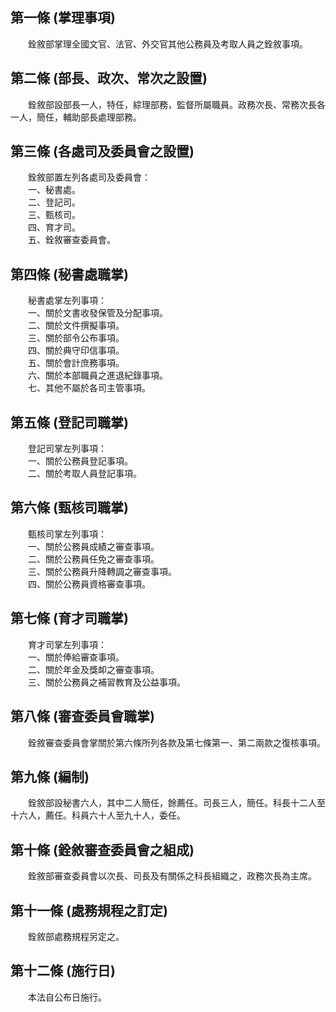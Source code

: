 第一條 (掌理事項)
-----------------
　　銓敘部掌理全國文官、法官、外交官其他公務員及考取人員之銓敘事項。  


第二條 (部長、政次、常次之設置)
-------------------------------
　　銓敘部設部長一人，特任，綜理部務，監督所屬職員。政務次長、常務次長各一人，簡任，輔助部長處理部務。  


第三條 (各處司及委員會之設置)
-----------------------------
　　銓敘部置左列各處司及委員會：  
　　一、秘書處。  
　　二、登記司。  
　　三、甄核司。  
　　四、育才司。  
　　五、銓敘審查委員會。  


第四條 (秘書處職掌)
-------------------
　　秘書處掌左列事項：  
　　一、關於文書收發保管及分配事項。  
　　二、關於文件撰擬事項。  
　　三、關於部令公布事項。  
　　四、關於典守印信事項。  
　　五、關於會計庶務事項。  
　　六、關於本部職員之進退紀錄事項。  
　　七、其他不屬於各司主管事項。  


第五條 (登記司職掌)
-------------------
　　登記司掌左列事項：  
　　一、關於公務員登記事項。  
　　二、關於考取人員登記事項。  


第六條 (甄核司職掌)
-------------------
　　甄核司掌左列事項：  
　　一、關於公務員成績之審查事項。  
　　二、關於公務員任免之審查事項。  
　　三、關於公務員升降轉調之審查事項。  
　　四、關於公務員資格審查事項。  


第七條 (育才司職掌)
-------------------
　　育才司掌左列事項：  
　　一、關於俸給審查事項。  
　　二、關於年金及獎卹之審查事項。  
　　三、關於公務員之補習教育及公益事項。  


第八條 (審查委員會職掌)
-----------------------
　　銓敘審查委員會掌關於第六條所列各款及第七條第一、第二兩款之復核事項。  


第九條 (編制)
-------------
　　銓敘部設秘書六人，其中二人簡任，餘薦任。司長三人，簡任。科長十二人至十六人，薦任。科員六十人至九十人，委任。  


第十條 (銓敘審查委員會之組成)
-----------------------------
　　銓敘部審查委員會以次長、司長及有關係之科長組織之，政務次長為主席。  


第十一條 (處務規程之訂定)
-------------------------
　　銓敘部處務規程另定之。  


第十二條 (施行日)
-----------------
　　本法自公布日施行。